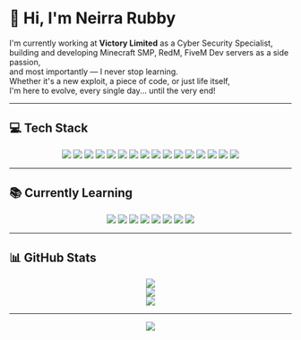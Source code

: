 <p align="center">
  <h1>👋 Hi, I'm Neirra Rubby</h1>
  <p>
    I'm currently working at <strong>Victory Limited</strong> as a Cyber Security Specialist,<br/>
    building and developing Minecraft SMP, RedM, FiveM Dev servers as a side passion,<br/>
    and most importantly — I never stop learning.<br/>
    Whether it's a new exploit, a piece of code, or just life itself,<br/>
    I'm here to evolve, every single day... until the very end!
  </p>
</p>


---

<p align="center">
  <h2>💻 Tech Stack</h2>
</p>

<p align="center">
  <img src="https://img.shields.io/badge/linux-%23000000.svg?style=for-the-badge&logo=linux&logoColor=white"/>
  <img src="https://img.shields.io/badge/css3-%231572B6.svg?style=for-the-badge&logo=css3&logoColor=white"/>
  <img src="https://img.shields.io/badge/php-%23777BB4.svg?style=for-the-badge&logo=php&logoColor=white"/>
  <img src="https://img.shields.io/badge/javascript-%23323330.svg?style=for-the-badge&logo=javascript&logoColor=%23F7DF1E"/>
  <img src="https://img.shields.io/badge/react-%2320232a.svg?style=for-the-badge&logo=react&logoColor=61DAFB"/>
  <img src="https://img.shields.io/badge/python-3670A0?style=for-the-badge&logo=python&logoColor=ffdd54"/>
  <img src="https://img.shields.io/badge/PowerShell-%235391FE.svg?style=for-the-badge&logo=powershell&logoColor=white"/>
  <img src="https://img.shields.io/badge/apache-%23D42029.svg?style=for-the-badge&logo=apache&logoColor=white"/>
  <img src="https://img.shields.io/badge/nginx-%23009639.svg?style=for-the-badge&logo=nginx&logoColor=white"/>
  <img src="https://img.shields.io/badge/html5-%23E34F26.svg?style=for-the-badge&logo=html5&logoColor=white"/>
  <img src="https://img.shields.io/badge/ubuntu-%23E95420.svg?style=for-the-badge&logo=ubuntu&logoColor=white"/>
  <img src="https://img.shields.io/badge/mysql-4479A1.svg?style=for-the-badge&logo=mysql&logoColor=white"/>
  <img src="https://img.shields.io/badge/adobe-%23FF0000.svg?style=for-the-badge&logo=adobe&logoColor=white"/>
  <img src="https://img.shields.io/badge/adobe%20photoshop-%2331A8FF.svg?style=for-the-badge&logo=adobe%20photoshop&logoColor=white"/>
  <img src="https://img.shields.io/badge/OpenAI-412991?style=for-the-badge&logo=openai&logoColor=white"/>
  <img src="https://img.shields.io/badge/ChatGPT-41B883?style=for-the-badge&logo=openai&logoColor=white"/>
</p>

---

<p align="center">
  <h2>📚 Currently Learning</h2>
</p>

<p align="center">
  <img src="https://img.shields.io/badge/OSCP-E4405F?style=for-the-badge&logo=offensive%20security&logoColor=white"/>
  <img src="https://img.shields.io/badge/BurpSuite-orange?style=for-the-badge&logo=burpsuite&logoColor=white"/>
  <img src="https://img.shields.io/badge/DNS%20Poisoning-0052CC?style=for-the-badge&logo=cloudflare&logoColor=white"/>
  <img src="https://img.shields.io/badge/Reverse%20Engineering-black?style=for-the-badge&logo=protonmail&logoColor=white"/>
  <img src="https://img.shields.io/badge/Web%20Exploitation-8B0000?style=for-the-badge&logo=Tor&logoColor=white"/>
  <img src="https://img.shields.io/badge/Binary%20Analysis-333333?style=for-the-badge&logo=gnubash&logoColor=white"/>
  <img src="https://img.shields.io/badge/Malware%20Analysis-darkred?style=for-the-badge&logo=virustotal&logoColor=white"/>
  <img src="https://img.shields.io/badge/XSS%20&%20Session%20Hijack-purple?style=for-the-badge&logo=javascript&logoColor=white"/>
</p>

---

<p align="center">
  <h2>📊 GitHub Stats</h2>
</p>

<p align="center">
  <img src="https://github-readme-stats.vercel.app/api?username=Fv3R-Dizzy&theme=dark&hide_border=false&include_all_commits=true&count_private=true"/>
  <br/>
  <img src="https://nirzak-streak-stats.vercel.app/?user=Fv3R-Dizzy&theme=dark&hide_border=false"/>
  <br/>
  <img src="https://github-readme-stats.vercel.app/api/top-langs/?username=Fv3R-Dizzy&theme=dark&hide_border=false&include_all_commits=true&count_private=true&layout=compact"/>
</p>

---

<p align="center">
  <img src="https://visitcount.itsvg.in/api?id=Fv3R-Dizzy&icon=0&color=0"/>
</p>

